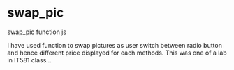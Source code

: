 # swap_pic
swap_pic function js

I have used function to swap pictures as user switch between radio button and hence different price displayed for each
methods. This was one of a lab in IT581 class...
